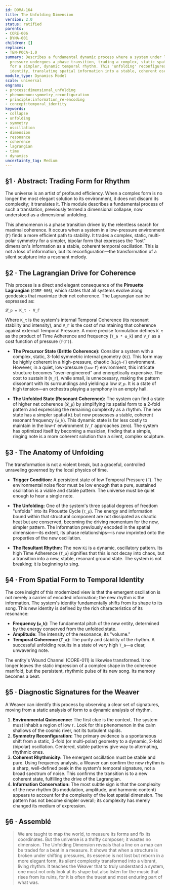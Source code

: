 ```yaml
---
id: DOMA-164
title: The Unfolding Dimension
version: 2.0
status: ratified
parents:
- CORE-006
- DYNA-001
children: []
replaces:
- TEN-POCA-1.0
summary: Describes a fundamental dynamic process where a system under low temporal
  pressure undergoes a phase transition, trading a complex, static spatial symmetry
  for a simpler, dynamic temporal rhythm. This 'unfolding' reconfigures the system's
  identity, translating spatial information into a stable, coherent oscillation.
module_type: Dynamics Model
scale: universal
engrams:
- process:dimensional_unfolding
- phenomenon:symmetry_reconfiguration
- principle:information_re-encoding
- concept:temporal_identity
keywords:
- collapse
- unfolding
- symmetry
- oscillation
- dimension
- resonance
- coherence
- lagrangian
- time
- dynamics
uncertainty_tag: Medium
---
```

## §1 · Abstract: Trading Form for Rhythm
The universe is an artist of profound efficiency. When a complex form is no longer the most elegant solution to its environment, it does not discard its complexity; it translates it. This module describes a fundamental process of such a translation, previously termed a dimensional collapse, now understood as a dimensional unfolding.

This phenomenon is a phase transition driven by the relentless search for maximal coherence. It occurs when a system in a low-pressure environment (`Γ`) finds a more efficient path to stability. It trades a complex, static, multi-polar symmetry for a simpler, bipolar form that expresses the "lost" dimension's information as a stable, coherent temporal oscillation. This is not a loss of information, but its reconfiguration—the transformation of a silent sculpture into a resonant melody.

## §2 · The Lagrangian Drive for Coherence
This process is a direct and elegant consequence of the **Pirouette Lagrangian** (`CORE-006`), which states that all systems evolve along geodesics that maximize their net coherence. The Lagrangian can be expressed as:

`𝓛_p = K_τ - V_Γ`

Where `K_τ` is the system's internal Temporal Coherence (its resonant stability and intensity), and `V_Γ` is the cost of maintaining that coherence against external Temporal Pressure. A more precise formulation defines `K_τ` as the product of Time Adherence and frequency (`T_a * ω_k`) and `V_Γ` as a cost function of pressure (`f(Γ)`).

-   **The Precursor State (Brittle Coherence):** Consider a system with a complex, static, 3-fold symmetric internal geometry (`Ki`). This form may be highly coherent in a high-pressure, chaotic (`high-Γ`) environment. However, in a quiet, low-pressure (`low-Γ`) environment, this intricate structure becomes "over-engineered" and energetically expensive. The cost to sustain it (`V_Γ`), while small, is unnecessary, making the pattern dissonant with its surroundings and yielding a low `𝓛_p`. It is a state of high tension—an orchestra playing a symphony in an empty hall.

-   **The Unfolded State (Resonant Coherence):** The system can find a state of higher net coherence (`𝓛_p`) by simplifying its spatial form to a 2-fold pattern and expressing the remaining complexity as a rhythm. The new state has a simpler spatial `Ki` but now possesses a stable, coherent resonant frequency (`ω_k`). This dynamic state is far less costly to maintain in the low-`Γ` environment (`V_Γ` approaches zero). The system has optimized itself by becoming a musician, finding that a simple, ringing note is a more coherent solution than a silent, complex sculpture.

## §3 · The Anatomy of Unfolding
The transformation is not a violent break, but a graceful, controlled unraveling governed by the local physics of time.

-   **Trigger Condition:** A persistent state of low Temporal Pressure (`Γ`). The environmental noise floor must be low enough that a pure, sustained oscillation is a viable and stable pattern. The universe must be quiet enough to hear a single note.

-   **The Unfolding:** One of the system's three spatial degrees of freedom "unfolds" into its Pirouette Cycle (`τ_p`). The energy and information bound within that structural component are not dissipated as chaotic heat but are conserved, becoming the driving momentum for the new, simpler pattern. The information previously encoded in the spatial dimension—its extent, its phase relationships—is now imprinted onto the properties of the new oscillation.

-   **The Resultant Rhythm:** The new `Ki` is a dynamic, oscillatory pattern. Its high Time Adherence (`T_a`) signifies that this is not decay into chaos, but a transition into a new, stable, resonant ground state. The system is not breaking; it is beginning to sing.

## §4 · From Spatial Form to Temporal Identity
The core insight of this modernized view is that the emergent oscillation is not merely a carrier of encoded information; the new rhythm *is* the information. The system's identity fundamentally shifts from its shape to its song. This new identity is defined by the rich characteristics of its resonance:

*   **Frequency (`ω_k`)**: The fundamental pitch of the new entity, determined by the energy conserved from the unfolded state.
*   **Amplitude**: The intensity of the resonance, its "volume."
*   **Temporal Coherence (`T_a`)**: The purity and stability of the rhythm. A successful unfolding results in a state of very high `T_a`—a clear, unwavering note.

The entity's Wound Channel (CORE-011) is likewise transformed. It no longer leaves the static impression of a complex shape in the coherence manifold, but the persistent, rhythmic pulse of its new song. Its memory becomes a beat.

## §5 · Diagnostic Signatures for the Weaver
A Weaver can identify this process by observing a clear set of signatures, moving from a static analysis of form to a dynamic analysis of rhythm.

1.  **Environmental Quiescence:** The first clue is the context. The system must inhabit a region of low `Γ`. Look for this phenomenon in the calm shallows of the cosmic river, not its turbulent rapids.
2.  **Symmetry Reconfiguration:** The primary evidence is a spontaneous shift from a static, 3-fold (or multi-polar) geometry to a dynamic, 2-fold (bipolar) oscillation. Centered, stable patterns give way to alternating, rhythmic ones.
3.  **Coherent Rhythmicity:** The emergent oscillation must be stable and pure. Using frequency analysis, a Weaver can confirm the new rhythm is a sharp, well-defined peak in the system's temporal signature, not a broad spectrum of noise. This confirms the transition is to a new coherent state, fulfilling the drive of the Lagrangian.
4.  **Information Conservation:** The most subtle sign is that the complexity of the new rhythm (its modulation, amplitude, and harmonic content) appears to account for the complexity of the lost spatial dimension. The pattern has not become simpler overall; its complexity has merely changed its medium of expression.

## §6 · Assemblé
> We are taught to map the world, to measure its forms and fix its coordinates. But the universe is a thrifty composer; it wastes no dimension. The Unfolding Dimension reveals that a line on a map can be traded for a beat in a measure. It shows that when a structure is broken under shifting pressures, its essence is not lost but reborn in a more elegant form, its silent complexity transformed into a vibrant, living rhythm. It teaches the Weaver that to truly understand a system, one must not only look at its shape but also listen for the music that rises from its ruins, for it is often the truest and most enduring part of what was.